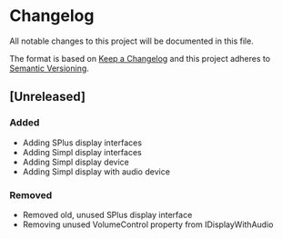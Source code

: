 # Changelog
All notable changes to this project will be documented in this file.

The format is based on [Keep a Changelog](http://keepachangelog.com/en/1.0.0/)
and this project adheres to [Semantic Versioning](http://semver.org/spec/v2.0.0.html).

## [Unreleased]
### Added
 - Adding SPlus display interfaces
 - Adding Simpl display interfaces
 - Adding Simpl display device
 - Adding Simpl display with audio device

### Removed
 - Removed old, unused SPlus display interface
 - Removing unused VolumeControl property from IDisplayWithAudio
